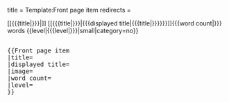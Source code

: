 title = Template:Front page item
redirects =
>>>>

<includeonly><div>
[[{{{title|}}}|<span class="div frontpage-box-image" style="background-image:url({{fullurl:Special:Redirect/file/File:{{{image|}}}|width=300}})"></span>]]
<span class="latest-articles-title">[[{{{title|}}}|{{{displayed title|{{{title|}}}}}}]]</span><span class="latest-articles-description">{{{word count|}}} words {{level|{{{level|}}}|small|category=no}}</span>
</div></includeonly><noinclude>
<pre><nowiki>
{{Front page item
|title=
|displayed title=
|image=
|word count=
|level=
}}
</nowiki></pre>
</noinclude>